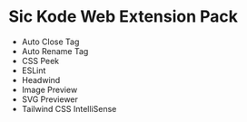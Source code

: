# **Sic Kode** Web Extension Pack

- Auto Close Tag
- Auto Rename Tag
- CSS Peek
- ESLint
- Headwind
- Image Preview
- SVG Previewer
- Tailwind CSS IntelliSense
